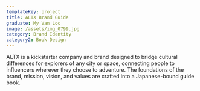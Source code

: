 ```yaml
---
templateKey: project
title: ALTX Brand Guide
graduate: My Van Loc
image: /assets/img_0799.jpg
category: Brand Identity
category2: Book Design
---
```

ALTX is a kickstarter company and brand designed to bridge cultural differences for explorers of any city or space, connecting people to influencers wherever they choose to adventure. The foundations of the brand, mission, vision, and values are crafted into a Japanese-bound guide book.

